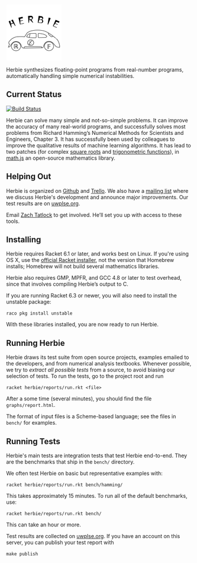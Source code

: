 ![Herbie](logo.png)

Herbie synthesizes floating-point programs from real-number programs,
automatically handling simple numerical instabilities.

Current Status
--------------

[![Build Status](https://travis-ci.org/uwplse/herbie.svg?branch=master)](https://travis-ci.org/uwplse/herbie)

Herbie can solve many simple and not-so-simple problems.
It can improve the accuracy of many real-world programs,
and successfully solves most problems from Richard Hamming’s
Numerical Methods for Scientists and Engineers, Chapter 3.
It has successfully been used by colleagues to improve
the qualitative results of machine learning algorithms.
It has lead to two patches
(for complex [square roots](https://github.com/josdejong/mathjs/pull/208)
and [trigonometric functions](https://github.com/josdejong/mathjs/pull/247)),
in [math.js](http://mathjs.org/) an open-source mathematics library.

Helping Out
-----------

Herbie is organized on
[Github](https://github.com/uwplse/herbie) and
[Trello](https://trello.com/b/lh7b33Dr/herbie).
We also have a
[mailing list](https://mailman.cs.washington.edu/mailman/listinfo/herbie)
where we discuss Herbie's development and announce major improvements.
Our test results are on
[uwplse.org](http://herbie.uwplse.org/reports/).

Email [Zach Tatlock](mailto:ztatlock@cs.uw.edu) to get involved.
He’ll set you up with access to these tools.

Installing
----------

Herbie requires Racket 6.1 or later, and works best on Linux.
If you're using OS X, use the
[official Racket installer](http://download.racket-lang.org/),
not the version that Homebrew installs;
Homebrew will not build several mathematics libraries.

Herbie also requires GMP, MPFR, and GCC 4.8 or later to test overhead,
since that involves compiling Herbie’s output to C.

If you are running Racket 6.3 or newer, you will also need to install the
unstable package:

    raco pkg install unstable

With these libraries installed, you are now ready to run Herbie.

Running Herbie
--------------

Herbie draws its test suite from open source projects, examples emailed
to the developers, and from numerical analysis textbooks. Whenever
possible, we try to *extract all possible tests* from a source, to
avoid biasing our selection of tests. To run the tests, go to the
project root and run

    racket herbie/reports/run.rkt <file>

After a some time (several minutes), you should find the file
`graphs/report.html`.

The format of input files is a Scheme-based language;
see the files in `bench/` for examples.

Running Tests
-------------

Herbie's main tests are integration tests
that test Herbie end-to-end.
They are the benchmarks that ship in the `bench/` directory.

We often test Herbie on basic but representative examples with:

    racket herbie/reports/run.rkt bench/hamming/

This takes approximately 15 minutes.
To run all of the default benchmarks, use:

    racket herbie/reports/run.rkt bench/

This can take an hour or more.

Test results are collected on
[uwplse.org](http://herbie.uwplse.org/reports/).
If you have an account on this server, you can publish your test
report with

    make publish
